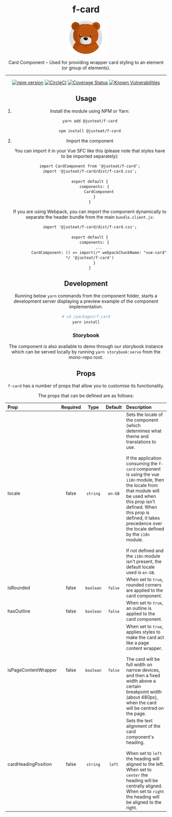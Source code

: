 <div align="center">
<h1>f-card</h1>

<img width="125" alt="Fozzie Bear" src="../../bear.png" />

<p>Card Component – Used for providing wrapper card styling to an element (or group of elements).</p>


---

[![npm version](https://badge.fury.io/js/%40justeat%2Ff-card.svg)](https://badge.fury.io/js/%40justeat%2Ff-card)
[![CircleCI](https://circleci.com/gh/justeat/fozzie-components.svg?style=svg&circle-token=4c77c1990b98c8e06e01b497bc80f376346f609d)](https://circleci.com/gh/justeat/workflows/fozzie-components)
[![Coverage Status](https://coveralls.io/repos/github/justeat/f-card/badge.svg)](https://coveralls.io/github/justeat/f-card)
[![Known Vulnerabilities](https://snyk.io/test/github/justeat/f-card/badge.svg?targetFile=package.json)](https://snyk.io/test/github/justeat/f-card?targetFile=package.json)


## Usage

1.  Install the module using NPM or Yarn:

    ```bash
    yarn add @justeat/f-card
    ```

    ```bash
    npm install @justeat/f-card
    ```

2.  Import the component

    You can import it in your Vue SFC like this (please note that styles have to be imported separately):

    ```
    import CardComponent from '@justeat/f-card';
    import '@justeat/f-card/dist/f-card.css';

    export default {
        components: {
            CardComponent
        }
    }
    ```

    If you are using Webpack, you can import the component dynamically to separate the header bundle from the main `bundle.client.js`:

    ```
    import '@justeat/f-card/dist/f-card.css';

    export default {
        components: {
            ...
            CardComponent: () => import(/* webpackChunkName: "vue-card" */ '@justeat/f-card')
        }
    }

    ```

## Development

Running below `yarn` commands from the component folder, starts a development
server displaying a preview example of the component implementation.

```bash
# cd /packages/f-card
yarn install
```

### Storybook

The component is also available to demo through our storybook instance which can be served locally by running `yarn storybook:serve` from the mono-repo root.


## Props

`f-card` has a number of props that allow you to customise its functionality.

The props that can be defined are as follows:

| Prop                      | Required       | Type          | Default | Description |
| :---                      |     :---:      |     :---:     |  :---:  | :---        |
| locale                    | false          | `string`      | `en-GB` | Sets the locale of the component (which determines what theme and translations to use.<br><br>If the application consuming the `f-card` component is using the vue `i18n` module, then the locale from that module will be used when this prop isn't defined. When this prop is defined, it takes precedence over the locale defined by the `i18n` module.<br><br>If not defined and the `i18n` module isn't present, the default locale used is `en-GB`.|
| isRounded                | false           | `boolean`     | `false` | When set to `true`, rounded corners are applied to the card component. |
| hasOutline               | false           | `boolean`     | `false` | When set to `true`, an outline is applied to the card component.  |
| isPageContentWrapper     | false           | `boolean`     | `false` | When set to `true`, applies styles to make the card act like a page content wrapper.<br><br>The card will be full width on narrow devices, and then a fixed width above a certain breakpoint width (about 480px), when the card will be centred on the page. |
| cardHeadingPosition     | false           | `string`     | `left` | Sets the text alignment of the card component's heading.<br><br>When set to `left` the heading will aligned to the left.<br>When set to `center` the heading will be centrally aligned.<br>When set to `right` the heading will be aligned to the right. |
